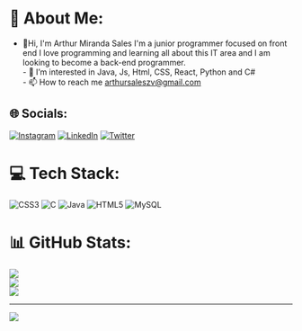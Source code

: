 # 💫 About Me:
- 👋Hi, I'm Arthur Miranda Sales I'm a junior programmer focused on front end I love programming and learning all about this IT area and I am looking to become a back-end programmer.<br>- 👀 I’m interested in Java, Js, Html, CSS, React, Python and C#<br>- 📫 How to reach me arthursaleszv@gmail.com


## 🌐 Socials:
[![Instagram](https://img.shields.io/badge/Instagram-%23E4405F.svg?logo=Instagram&logoColor=white)](https://instagram.com/arthur_ms27) [![LinkedIn](https://img.shields.io/badge/LinkedIn-%230077B5.svg?logo=linkedin&logoColor=white)](https://linkedin.com/in/www.linkedin.com/in/mirandasls) [![Twitter](https://img.shields.io/badge/Twitter-%231DA1F2.svg?logo=Twitter&logoColor=white)](https://twitter.com/MirandaaSls ) 

# 💻 Tech Stack:
![CSS3](https://img.shields.io/badge/css3-%231572B6.svg?style=for-the-badge&logo=css3&logoColor=white) ![C](https://img.shields.io/badge/c-%2300599C.svg?style=for-the-badge&logo=c&logoColor=white) ![Java](https://img.shields.io/badge/java-%23ED8B00.svg?style=for-the-badge&logo=java&logoColor=white) ![HTML5](https://img.shields.io/badge/html5-%23E34F26.svg?style=for-the-badge&logo=html5&logoColor=white) ![MySQL](https://img.shields.io/badge/mysql-%2300f.svg?style=for-the-badge&logo=mysql&logoColor=white)
# 📊 GitHub Stats:
![](https://github-readme-stats.vercel.app/api?username=MirandaSls&theme=dark&hide_border=false&include_all_commits=true&count_private=false)<br/>
![](https://github-readme-streak-stats.herokuapp.com/?user=MirandaSls&theme=dark&hide_border=false)<br/>
![](https://github-readme-stats.vercel.app/api/top-langs/?username=MirandaSls&theme=dark&hide_border=false&include_all_commits=true&count_private=false&layout=compact)

---
[![](https://visitcount.itsvg.in/api?id=MirandaSls&icon=2&color=12)](https://visitcount.itsvg.in)

<!-- Proudly created with GPRM ( https://gprm.itsvg.in ) -->
